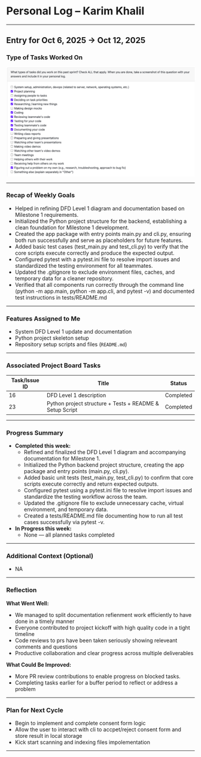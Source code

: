 # Personal Log – Karim Khalil

---

## Entry for Oct 6, 2025 → Oct 12, 2025

### Type of Tasks Worked On
![Personal Log](../../../screenshots/Week%206%20Personal%20Log-%20KarimKhalil.png)

---

### Recap of Weekly Goals
- Helped in refining DFD Level 1 diagram and documentation based on Milestone 1 requirements.
- Initialized the Python project structure for the backend, establishing a clean foundation for Milestone 1 development.
- Created the app package with entry points main.py and cli.py, ensuring both run successfully and serve as placeholders for future features.
- Added basic test cases (test_main.py and test_cli.py) to verify that the core scripts execute correctly and produce the expected output.
- Configured pytest with a pytest.ini file to resolve import issues and standardized the testing environment for all teammates.
- Updated the .gitignore to exclude environment files, caches, and temporary data for a cleaner repository.
- Verified that all components run correctly through the command line (python -m app.main, python -m app.cli, and pytest -v) and documented test instructions in tests/README.md

---

### Features Assigned to Me
- System DFD Level 1 update and documentation  
- Python project skeleton setup 
- Repository setup scripts and files (`README.md`)


---

### Associated Project Board Tasks
| Task/Issue ID | Title                                    | Status     |
|----------------|------------------------------------------|-------------|
| 16           | DFD Level 1 description                  | Completed  |
| 23           | Python project structure + Tests + README & Setup Script       | Completed  |

---

### Progress Summary
- **Completed this week:**  
  - Refined and finalized the DFD Level 1 diagram and accompanying documentation for Milestone 1.
  - Initialized the Python backend project structure, creating the app package and entry points (main.py, cli.py).
  - Added basic unit tests (test_main.py, test_cli.py) to confirm that core scripts execute correctly and return expected outputs.  
  - Configured pytest using a pytest.ini file to resolve import issues and standardize the testing workflow across the team.
  - Updated the .gitignore file to exclude unnecessary cache, virtual environment, and temporary data.
  - Created a tests/README.md file documenting how to run all test cases successfully via pytest -v.
- **In Progress this week:**  
  - None — all planned tasks completed  

---

### Additional Context (Optional)
- NA 

---

### Reflection

**What Went Well:**  
* We managed to split documentation refienment work efficiently to have done in a timely manner
* Everyone contributed to project kickoff with high quality code in a tight timeline
* Code reviews to prs have been taken seriously showing releveant comments and questions
* Productive collaboration and clear progress across multiple deliverables  


**What Could Be Improved:**  
* More PR review contributions to enable progress on blocked tasks.
* Completing tasks earlier for a buffer period to reflect or address a problem

---

### Plan for Next Cycle
* Begin to implement and complete consent form logic
* Allow the user to interact with cli to accpet/reject consent form and store result in local storage
* Kick start scanning and indexing files impolementation

---
